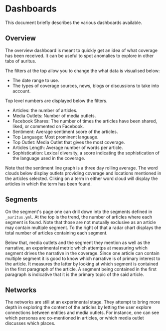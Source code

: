 # Dashboards

This document briefly describes the various dashboards available.

## Overview

The overview dashboard is meant to quickly get an idea of what coverage has been received. It can be useful to spot anomalies to explore in other tabs of auritus.

The filters at the top allow you to change the what data is visualised below:

- The date range to use.
- The types of coverage sources, news, blogs or discussions to take into account.

Top level numbers are displayed below the filters.

- Articles: the number of articles.
- Media Outlets: Number of media outlets.
- Facebook Shares: The number of times the articles have been shared, liked, or commented on Facebook.
- Sentiment: Average sentiment score of the articles.
- Top Language: Most prominent language.
- Top Outlet: Media Outlet that gives the most coverage.
- Articles Length: Average number of words per article.
- Sophistication: Lexical diversity, a score indicating the sophistication of the language used in the coverage.

Note that the sentiment line graph is a three day rolling average. The word clouds below display outlets providing coverage and locations mentioned in the articles selected. Cliking on a term in either word cloud will display the articles in which the term has been found.

## Segments

On the segment's page one can drill down into the segments defined in `_auritus.yml`. At the top is the trend, the number of articles where each segment is found. Note that those are not mutually exclusive as an article may contain multiple segment. To the right of that a radar chart displays the total number of articles containing each segment.

Below that, media outlets and the segment they mention as well as the narrative, an experimental metric which attemtps at measuring which segment drives the narrative in the coverage. Since one article can contain multiple segment it is good to know which narrative is of primary interest to the article. It measures the latter by looking at which segment is contained in the first paragraph of the article. A segment being contained in the first paragraph is indicative that it is the primary topic of the said article.

## Networks

The networks are still at an experimental stage. They attempt to bring more depth in exploring the content of the articles by letting the user explore connections between entities and media outlets. For instance, one can see which personas are co-mentioned in articles, or which media outlet discusses which places.
